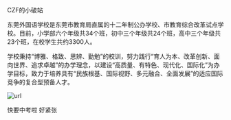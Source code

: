 CZF的小破站

东莞外国语学校是东莞市教育局直属的十二年制公办学校、市教育综合改革试点学校。目前，小学部六个年级共34个班，初中三个年级共24个班，高中三个年级共23个班，在校学生共约3300人。

学校秉持“博雅、格致、思辨、勤勉”的校训，努力践行“育人为本、改革创新、面向世界、追求卓越”的办学理念，以建设“高质量、有特色、现代化、国际化”为办学目标，致力于培养具有“民族根基、国际视野、多元融合、全面发展”的适应国际竞争的复合型预备人才。

![url](www.dgfls.net/uploads/2736/image/public/201803/20180330153417_4iiepd5kvh.jpg)

快要中考啦
好紧张
